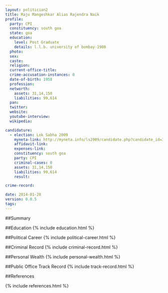 ```yaml
---
layout: politician2
title: Raju Mangeshkar Alias Rajendra Naik
profile: 
  party: CPI
  constituency: south goa
  state: goa
  education: 
    level: Post Graduate
    details: l.l.b. university of bombay-1988
  photo: 
  sex: 
  caste: 
  religion: 
  current-office-title: 
  crime-accusation-instances: 0
  date-of-birth: 1958
  profession: 
  networth: 
    assets: 31,14,150
    liabilities: 99,614
  pan: 
  twitter: 
  website: 
  youtube-interview: 
  wikipedia: 

candidature: 
  - election: Lok Sabha 2009
    myneta-link: http://myneta.info/ls2009/candidate.php?candidate_id=3213
    affidavit-link: 
    expenses-link: 
    constituency: south goa 
    party: CPI
    criminal-cases: 0
    assets: 31,14,150
    liabilities: 99,614
    result:  

crime-record: 

date: 2014-01-28
version: 0.0.5
tags: 
---
```

##Summary


##Education
{% include education.html %}


##Political Career
{% include political-career.html %}


##Criminal Record
{% include criminal-record.html %}


##Personal Wealth
{% include personal-wealth.html %}


##Public Office Track Record
{% include track-record.html %}


##References


{% include references.html %}